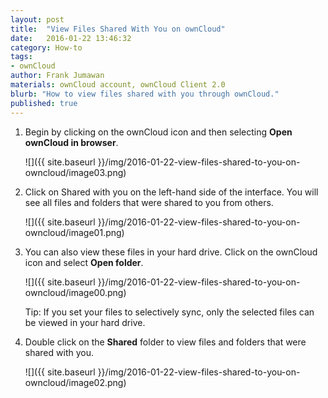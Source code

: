 ```yaml
---
layout: post
title:  "View Files Shared With You on ownCloud"
date:   2016-01-22 13:46:32
category: How-to
tags:
- ownCloud
author: Frank Jumawan
materials: ownCloud account, ownCloud Client 2.0
blurb: "How to view files shared with you through ownCloud."
published: true
---
```


1. Begin by clicking on the ownCloud icon and then selecting **Open ownCloud in browser**.

    ![]({{ site.baseurl }}/img/2016-01-22-view-files-shared-to-you-on-owncloud/image03.png)

2. Click on Shared with you on the left-hand side of the interface. You will see all files and folders that were shared to you from others.

    ![]({{ site.baseurl }}/img/2016-01-22-view-files-shared-to-you-on-owncloud/image01.png)

3. You can also view these files in your hard drive. Click on the ownCloud icon and select **Open folder**.

    ![]({{ site.baseurl }}/img/2016-01-22-view-files-shared-to-you-on-owncloud/image00.png)

    Tip: If you set your files to selectively sync, only the selected files can be viewed in your hard drive.

4. Double click on the **Shared** folder to view files and folders that were shared with you.

    ![]({{ site.baseurl }}/img/2016-01-22-view-files-shared-to-you-on-owncloud/image02.png)
